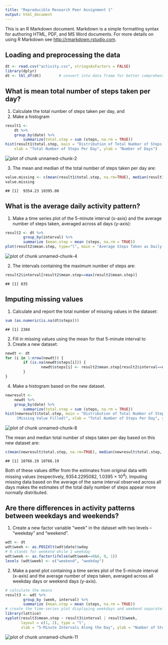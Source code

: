```yaml
---
title: "Reproducible Research Peer Assignment 1"
output: html_document
---
```




This is an R Markdown document. Markdown is a simple formatting syntax for authoring HTML, PDF, and MS Word documents. For more details on using R Markdown see <http://rmarkdown.rstudio.com>.

## Loading and preprocessing the data


```r
dt <- read.csv("activity.csv", stringsAsFactors = FALSE)
library(dplyr)
dt <- tbl_df(dt)        # convert into data frame for better comprehension
```

## What is mean total number of steps taken per day?

1. Calculate the total number of steps taken per day, and
2. Make a histogram


```r
result1 <-
    dt %>%
    group_by(date) %>%
        summarize(total.step = sum (steps, na.rm = TRUE))
hist(result1$total.step, main = "Distribution of Total Number of Steps Taken Each Day", 
    xlab = "Total Number of Steps Per Day", ylab = "Number of Days")
```

![plot of chunk unnamed-chunk-2](figure/unnamed-chunk-2-1.png) 

3. The mean and median of the total number of steps taken per day are:


```r
value.missing <- c(mean(result1$total.step, na.rm=TRUE), median(result1$total.step, na.rm=TRUE))
value.missing
```

```
## [1]  9354.23 10395.00
```

## What is the average daily activity pattern?

1. Make a time series plot of the 5-minute interval (x-axis) and the average number of steps taken, averaged across all days (y-axis):


```r
result2 <- dt %>% 
        group_by(interval) %>%
        summarize (mean.step = mean (steps, na.rm = TRUE))
plot(result2$mean.step, type="l", main = "Average Steps Taken as Daily Intervals", xlab = "5-Minute Intervals Along the Day", ylab = "Number of Steps")
```

![plot of chunk unnamed-chunk-4](figure/unnamed-chunk-4-1.png) 

2. The intervals containing the maximum number of steps are:


```r
result2$interval[result2$mean.step==max(result2$mean.step)]
```

```
## [1] 835
```

## Imputing missing values

1. Calculate and report the total number of missing values in the dataset:


```r
sum (as.numeric(is.na(dt$steps)))
```

```
## [1] 2304
```

2. Fill in missing values using the mean for that 5-minute interval to 
3. Create a new dataset:


```r
newdt <- dt
for (i in 1:nrow(newdt)) {
        if (is.na(newdt$steps[i])) {
                newdt$steps[i] <- result2$mean.step[result2$interval==newdt$interval[i]]
        }
}
```

4. Make a histogram based on the new dataset. 


```r
newresult <-
    newdt %>%
    group_by(date) %>%
        summarize(total.step = sum (steps, na.rm = TRUE))
hist(newresult$total.step, main = "Distribution of Total Number of Steps Taken Each Day 
     (Missing Value Filled)", xlab = "Total Number of Steps Per Day", ylab = "Number of Days", xlim=)
```

![plot of chunk unnamed-chunk-8](figure/unnamed-chunk-8-1.png) 

The mean and median total number of steps taken per day based on this new dataset are:


```r
c(mean(newresult$total.step, na.rm=TRUE), median(newresult$total.step, na.rm=TRUE))
```

```
## [1] 10766.19 10766.19
```

Both of these values differ from the estimates from original data with missing values (respectively, 9354.2295082, 1.0395 &times; 10<sup>4</sup>). Imputing missing data based on the average of the same interval observed across all days makes the estimates of the total daily number of steps appear more normally distributed.

## Are there differences in activity patterns between weekdays and weekends? 

1. Create a new factor variable "week" in the dataset with two levels – “weekday” and “weekend”. 


```r
wdt <- dt 
wdt$week <- as.POSIXlt(wdt$date)$wday
# 0 stands for weekend while 1 weekday
wdt$week <- as.factor(ifelse(wdt$week==0&6, 0, 1))        
levels (wdt$week) <- c("weekend", "weekday")
```

2. Make a panel plot containing a time series plot of the 5-minute interval (x-axis) and the average number of steps taken, averaged across all weekday days or weekend days (y-axis). 


```r
# calculate the means
result3 <- wdt %>% 
        group_by (week, interval) %>%
        summarize (mean.step = mean (steps, na.rm = TRUE))
# create the time-series plot displaying weekdays and weekend separately
library(lattice)
xyplot(result3$mean.step ~ result3$interval | result3$week, 
       layout = c(1, 2), type = "l", 
       xlab = "5-Minute Intervals Along the Day", ylab = "Number of Steps")
```

![plot of chunk unnamed-chunk-11](figure/unnamed-chunk-11-1.png) 
